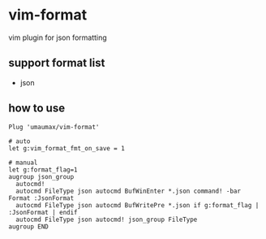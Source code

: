 # vim-format

vim plugin for json formatting

## support format list
* json

## how to use
```
Plug 'umaumax/vim-format'

# auto
let g:vim_format_fmt_on_save = 1

# manual
let g:format_flag=1
augroup json_group
  autocmd!
  autocmd FileType json autocmd BufWinEnter *.json command! -bar Format :JsonFormat
  autocmd FileType json autocmd BufWritePre *.json if g:format_flag | :JsonFormat | endif
  autocmd FileType json autocmd! json_group FileType
augroup END
```
